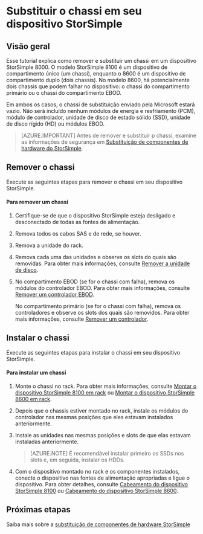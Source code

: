 <properties 
   pageTitle="Substituir o chassi em um dispositivo StorSimple | Microsoft Azure"
   description="Descreve como remover e substituir o chassi em seu compartimento StorSimple primário ou compartimento EBOD."
   services="storsimple"
   documentationCenter=""
   authors="alkohli"
   manager="carmonm"
   editor="" />
<tags 
   ms.service="storsimple"
   ms.devlang="NA"
   ms.topic="article"
   ms.tgt_pltfrm="NA"
   ms.workload="TBD"
   ms.date="08/17/2016"
   ms.author="alkohli" />

# Substituir o chassi em seu dispositivo StorSimple

## Visão geral

Esse tutorial explica como remover e substituir um chassi em um dispositivo StorSimple 8000. O modelo StorSimple 8100 é um dispositivo de compartimento único (um chassi), enquanto o 8600 é um dispositivo de compartimento duplo (dois chassis). No modelo 8600, há potencialmente dois chassis que podem falhar no dispositivo: o chassi do compartimento primário ou o chassi do compartimento EBOD.

Em ambos os casos, o chassi de substituição enviado pela Microsoft estará vazio. Não será incluído nenhum módulos de energia e resfriamento (PCM), módulo de controlador, unidade de disco de estado sólido (SSD), unidade de disco rígido (HD) ou módulos EBOD.

>[AZURE.IMPORTANT] Antes de remover e substituir p chassi, examine as informações de segurança em [Substituição de componentes de hardware do StorSimple](storsimple-hardware-component-replacement.md).

## Remover o chassi

Execute as seguintes etapas para remover o chassi em seu dispositivo StorSimple.

#### Para remover um chassi

1. Certifique-se de que o dispositivo StorSimple esteja desligado e desconectado de todas as fontes de alimentação.

2. Remova todos os cabos SAS e de rede, se houver.

3. Remova a unidade do rack.

4. Remova cada uma das unidades e observe os slots do quais são removidas. Para obter mais informações, consulte [Remover a unidade de disco](storsimple-disk-drive-replacement.md#remove-the-disk-drive).

5. No compartimento EBOD (se for o chassi com falha), remova os módulos do controlador EBOD. Para obter mais informações, consulte [Remover um controlador EBOD](storsimple-ebod-controller-replacement.md#remove-an-ebod-controller).

    No compartimento primário (se for o chassi com falha), remova os controladores e observe os slots dos quais são removidos. Para obter mais informações, consulte [Remover um controlador](storsimple-controller-replacement.md#remove-a-controller).

## Instalar o chassi

Execute as seguintes etapas para instalar o chassi em seu dispositivo StorSimple.

#### Para instalar um chassi

1. Monte o chassi no rack. Para obter mais informações, consulte [Montar o dispositivo StorSimple 8100 em rack](storsimple-8100-hardware-installation.md#rack-mount-your-storsimple-8100-device) ou [Montar o dispositivo StorSimple 8600 em rack](storsimple-8600-hardware-installation.md#rack-mount-your-storsimple-8600-device).

2. Depois que o chassis estiver montado no rack, instale os módulos do controlador nas mesmas posições que eles estavam instalados anteriormente.

3. Instale as unidades nas mesmas posições e slots de que elas estavam instaladas anteriormente.

    >[AZURE.NOTE] É recomendável instalar primeiro os SSDs nos slots e, em seguida, instalar os HDDs.

2. Com o dispositivo montado no rack e os componentes instalados, conecte o dispositivo nas fontes de alimentação apropriadas e ligue o dispositivo. Para obter detalhes, consulte [Cabeamento do dispositivo StorSimple 8100](storsimple-8100-hardware-installation.md#cable-your-storsimple-8100-device) ou [Cabeamento do dispositivo StorSimple 8600](storsimple-8600-hardware-installation.md#cable-your-storsimple-8600-device).

## Próximas etapas

Saiba mais sobre a [substituição de componentes de hardware StorSimple](storsimple-hardware-component-replacement.md)

<!---HONumber=AcomDC_0817_2016-->